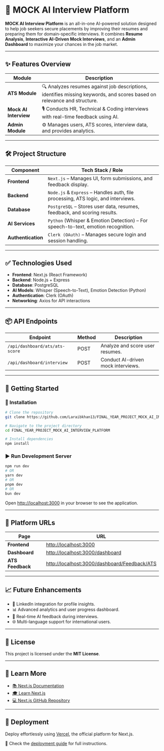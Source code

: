 
# 🚀 MOCK AI Interview Platform

**MOCK AI Interview Platform** is an all-in-one AI-powered solution designed to help job seekers secure placements by improving their resumes and preparing them for domain-specific interviews. It combines **Resume Analysis**, **Interactive AI-Driven Mock Interviews**, and an **Admin Dashboard** to maximize your chances in the job market.

---

## ✨ Features Overview

| Module                  | Description                                                                 |
|-------------------------|-----------------------------------------------------------------------------|
| **ATS Module**          | 🔍 Analyzes resumes against job descriptions, identifies missing keywords, and scores based on relevance and structure. |
| **Mock AI Interview**   | 🎙️ Conducts HR, Technical & Coding interviews with real-time feedback using AI. |
| **Admin Module**        | ⚙️ Manages users, ATS scores, interview data, and provides analytics. |

---

## 🛠️ Project Structure

| Component          | Tech Stack / Role                                                                  |
|--------------------|-------------------------------------------------------------------------------------|
| **Frontend**       | `Next.js` – Manages UI, form submissions, and feedback display.                    |
| **Backend**        | `Node.js` & `Express` – Handles auth, file processing, ATS logic, and interviews.  |
| **Database**       | `PostgreSQL` – Stores user data, resumes, feedback, and scoring results.           |
| **AI Services**    | `Python` (Whisper & Emotion Detection) – For speech-to-text, emotion recognition. |
| **Authentication** | `Clerk (OAuth)` – Manages secure login and session handling.                      |

---

## ✅ Technologies Used

- **Frontend**: Next.js (React Framework)
- **Backend**: Node.js + Express
- **Database**: PostgreSQL
- **AI Models**: Whisper (Speech-to-Text), Emotion Detection (Python)
- **Authentication**: Clerk (OAuth)
- **Networking**: Axios for API interactions

---

## 📦 API Endpoints

| Endpoint                                 | Method | Description                          |
|------------------------------------------|--------|--------------------------------------|
| `/api/dashboard/ats/ats-score`           | POST   | Analyze and score user resumes.      |
| `/api/dashboard/interview`               | POST   | Conduct AI-driven mock interviews.   |

---

## 🚀 Getting Started

### 🔧 Installation

```bash
# Clone the repository
git clone https://github.com/Laraibkhan13/FINAL_YEAR_PROJECT_MOCK_AI_INTERVIEW_PLATFORM

# Navigate to the project directory
cd FINAL_YEAR_PROJECT_MOCK_AI_INTERVIEW_PLATFORM

# Install dependencies
npm install
```

### ▶️ Run Development Server

```bash
npm run dev
# OR
yarn dev
# OR
pnpm dev
# OR
bun dev
```

Open [http://localhost:3000](http://localhost:3000) in your browser to see the application.

---

## 🔗 Platform URLs

| Page            | URL                                     |
|------------------|------------------------------------------|
| **Frontend**     | [http://localhost:3000](http://localhost:3000) |
| **Dashboard**    | [http://localhost:3000/dashboard](http://localhost:3000/dashboard) |
| **ATS Feedback** | [http://localhost:3000/dashboard/Feedback/ATS](http://localhost:3000/dashboard/Feedback/ATS) |

---

## 📈 Future Enhancements

- 🔗 LinkedIn integration for profile insights.
- 📊 Advanced analytics and user progress dashboard.
- 🧠 Real-time AI feedback during interviews.
- 🌐 Multi-language support for international users.

---

## 📄 License

This project is licensed under the **MIT License**.

---

## 📘 Learn More

- [📚 Next.js Documentation](https://nextjs.org/docs)
- [🎓 Learn Next.js](https://nextjs.org/learn)
- [💻 Next.js GitHub Repository](https://github.com/vercel/next.js)

---

## 🚀 Deployment

Deploy effortlessly using [Vercel](https://vercel.com/new?utm_medium=default-template&filter=next.js&utm_source=create-next-app&utm_campaign=create-next-app-readme), the official platform for Next.js.

📖 Check the [deployment guide](https://nextjs.org/docs/deployment) for full instructions.
